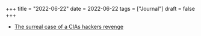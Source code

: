 +++
title = "2022-06-22"
date = 2022-06-22
tags = ["Journal"]
draft = false
+++

-   [The surreal case of a CIAs hackers revenge](https://www.newyorker.com/magazine/2022/06/13/the-surreal-case-of-a-cia-hackers-revenge/amp)